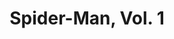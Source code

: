 ---
title: "Spider-Man, Vol. 1"
issue: 19A
issue_nr: 19
full_title: "Revenge of the Sinister Six, Part Two: Slugfest / Diabolique Part 1"
subtitle: ""
story_arc: Revenge of the Sinister Six
crossover: ""
variant: ""
publisher: Marvel Comics
creators: 
  - Erik Larsen
release_date: Feb 1992
release_year: 1992
genre:
  - Action
  - Adventure
  - Super-Heroes
format: Comic
pages: 32
signed_by: ""
price: 1.75
---